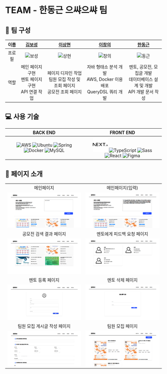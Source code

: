 # TEAM - 한동근 으쌰으쌰 팀

## 📌 팀 구성

|  이름  |             [김보성](https://github.com/NangManBo)             |                  [이상현](https://github.com/idealHyun)                   |                [이창의](https://github.com/changuii)                 |                     [한동근](https://github.com/l0o0lv)                      |
| :----: | :------------------------------------------------------------: | :-----------------------------------------------------------------------: | :------------------------------------------------------------------: | :--------------------------------------------------------------------------: |
| 프로필 | ![보성](https://avatars.githubusercontent.com/u/124684536?v=4) |      ![상현](https://avatars.githubusercontent.com/u/118160647?v=4)       |    ![창의](https://avatars.githubusercontent.com/u/122252160?v=4)    |        ![동근](https://avatars.githubusercontent.com/u/128709695?v=4)        |
|  역할  |     메인 페이지 구현<br>멘토 페이지 구현<br>API 연결 작업      | 페이지 디자인 작업<br>팀원 모집 작성 및 조회 페이지<br>공모전 조회 페이지 | 자바 형태소 분석 개발<br>AWS, Docker 이용 배포<br>QueryDSL 쿼리 개발 | 멘토, 공모전, 모집글 개발<br>데이터베이스 설계 및 개발<br>API 개발 문서 작성 |

## 💻 사용 기술

|                                                                                                                                                                  BACK END                                                                                                                                                                   |                                                                                                                                                                                                    FRONT END                                                                                                                                                                                                     |
| :-----------------------------------------------------------------------------------------------------------------------------------------------------------------------------------------------------------------------------------------------------------------------------------------------------------------------------------------: | :--------------------------------------------------------------------------------------------------------------------------------------------------------------------------------------------------------------------------------------------------------------------------------------------------------------------------------------------------------------------------------------------------------------: |
| ![AWS](https://img.icons8.com/color/48/000000/amazon-web-services.png) ![Ubuntu](https://img.icons8.com/color/48/000000/ubuntu--v1.png) ![Spring](https://img.icons8.com/color/48/000000/spring-logo.png) ![Docker](https://img.icons8.com/color/48/000000/docker.png) ![MySQL](https://img.icons8.com/ios-filled/50/000000/mysql-logo.png) | <img src="https://raw.githubusercontent.com/devicons/devicon/master/icons/nextjs/nextjs-original-wordmark.svg" alt="Next.js" width="48" height="48"/> ![TypeScript](https://img.icons8.com/color/48/000000/typescript.png) ![Sass](https://img.icons8.com/color/48/000000/sass.png) ![React](https://img.icons8.com/color/48/000000/react-native.png) ![Figma](https://img.icons8.com/color/48/000000/figma.png) |

## 📃 페이지 소개

<table>
  <tr>
    <td align="center">메인페이지</td>
    <td align="center">메인페이지(입력)</td>
  </tr>
  <tr>
    <td><img src="이미지/메인페이지.png" width="500px" /></td>
    <td><img src="이미지/메인페이지2.png" width="500px" /></td>
  </tr>
  <tr>
    <td align="center">공모전 검색 결과 페이지</td>
    <td align="center">멘토에게 피드백 요청 페이지</td>
  </tr>
  <tr>
    <td><img src="이미지/공모전 검색 결과 페이지.png" width="500px" /></td>
    <td><img src="이미지/멘토에게 피드백 요청 페이지.png" width="500px" /></td>
  </tr>
  <tr>
    <td align="center">멘토 등록 페이지</td>
    <td align="center">멘토 삭제 페이지</td>
  </tr>
  <tr>
   <td><img src="이미지/멘토 등록 페이지.png" width="500px" /></td>
    <td><img src="이미지/멘토 삭제 페이지.png" width="500px" /></td>
   
  </tr>
  <tr>
    <td align="center">팀원 모집 게시글 작성 페이지</td>
    <td align="center">팀원 모집 페이지</td>
  </tr>
  <tr>
    <td><img src="이미지/팀원 모집 게시글 작성 페이지.png" width="500px" /></td>
    <td><img src="이미지/팀원 모집 페이지.png" width="500px" /></td>
  </tr>
</table>
